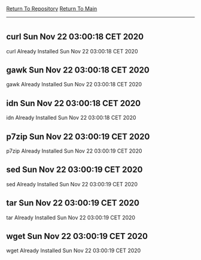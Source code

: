 [Return To Repository](https://github.com/bast69/piholeparser/)
[Return To Main](https://github.com/bast69/piholeparser/blob/master/RecentRunLogs/Mainlog.md)
____________________________________
# 
## curl Sun Nov 22 03:00:18 CET 2020
curl Already Installed Sun Nov 22 03:00:18 CET 2020
## gawk Sun Nov 22 03:00:18 CET 2020
gawk Already Installed Sun Nov 22 03:00:18 CET 2020
## idn Sun Nov 22 03:00:18 CET 2020
idn Already Installed Sun Nov 22 03:00:18 CET 2020
## p7zip Sun Nov 22 03:00:19 CET 2020
p7zip Already Installed Sun Nov 22 03:00:19 CET 2020
## sed Sun Nov 22 03:00:19 CET 2020
sed Already Installed Sun Nov 22 03:00:19 CET 2020
## tar Sun Nov 22 03:00:19 CET 2020
tar Already Installed Sun Nov 22 03:00:19 CET 2020
## wget Sun Nov 22 03:00:19 CET 2020
wget Already Installed Sun Nov 22 03:00:19 CET 2020
